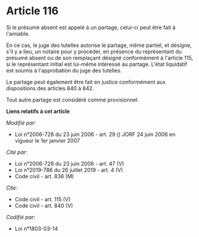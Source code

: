 # Article 116

Si le présumé absent est appelé à un partage, celui-ci peut être fait à l'amiable. 

En ce cas, le juge des tutelles autorise le partage, même partiel, et désigne, s'il y a lieu, un notaire pour y procéder, en
présence du représentant du présumé absent ou de son remplaçant désigné conformément à l'article 115, si le représentant
initial est lui-même intéressé au partage. L'état liquidatif est soumis à l'approbation du juge des tutelles. 

Le partage peut également être fait en justice conformément aux dispositions des articles 840 à 842. 

Tout autre partage est considéré comme provisionnel.

**Liens relatifs à cet article**

_Modifié par_:

  - Loi n°2006-728 du 23 juin 2006 - art. 29 () JORF 24 juin 2006 en vigueur le 1er janvier 2007

_Cité par_:

  - Loi n°2006-728 du 23 juin 2006 - art. 47 (V)
  - Loi n°2019-786 du 26 juillet 2019 - art. 4 (V)
  - Code civil - art. 836 (M)

_Cite_:

  - Code civil - art. 115 (V)
  - Code civil - art. 840 (V)

_Codifié par_:

  - Loi n°1803-03-14
